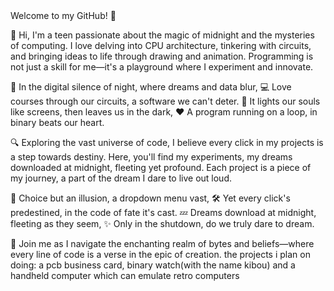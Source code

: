 
</picture>
Welcome to my GitHub! 🌌

👋 Hi, I'm a teen passionate about the magic of midnight and the mysteries of computing. I love delving into CPU architecture, tinkering with circuits, and bringing ideas to life through drawing and animation. Programming is not just a skill for me—it's a playground where I experiment and innovate.

🌙 In the digital silence of night, where dreams and data blur,
💻 Love courses through our circuits, a software we can't deter.
🌟 It lights our souls like screens, then leaves us in the dark,
❤️ A program running on a loop, in binary beats our heart.

🔍 Exploring the vast universe of code, I believe every click in my projects is a step towards destiny. Here, you'll find my experiments, my dreams downloaded at midnight, fleeting yet profound. Each project is a piece of my journey, a part of the dream I dare to live out loud.

👾 Choice but an illusion, a dropdown menu vast,
🛠 Yet every click's predestined, in the code of fate it's cast.
💤 Dreams download at midnight, fleeting as they seem,
✨ Only in the shutdown, do we truly dare to dream.

🚀 Join me as I navigate the enchanting realm of bytes and beliefs—where every line of code is a verse in the epic of creation.
the projects i plan on doing: a pcb business card, binary watch(with the name kibou) and a handheld computer which can emulate retro computers
